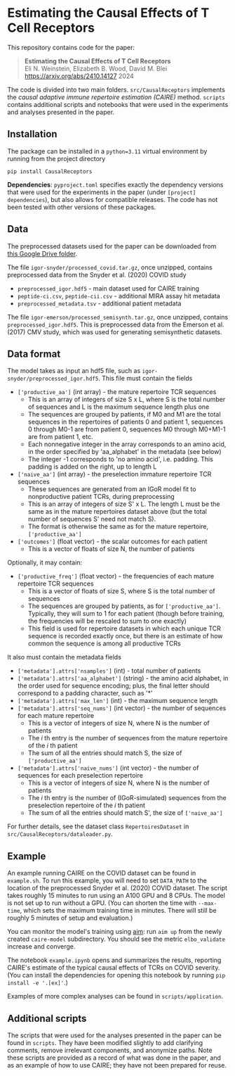 # Estimating the Causal Effects of T Cell Receptors
This repository contains code for the paper:

> **Estimating the Causal Effects of T Cell Receptors**  
> Eli N. Weinstein, Elizabeth B. Wood, David M. Blei
> https://arxiv.org/abs/2410.14127 
> 2024

The code is divided into two main folders. 
`src/CausalReceptors` implements the *causal adaptive immune repertoire estimation (CAIRE)* method.
`scripts` contains additional scripts and notebooks that were used in the experiments and analyses presented in the paper. 


## Installation

The package can be installed in a `python=3.11` virtual environment by running from the project directory

```
pip install CausalReceptors
```

**Dependencies**: `pyproject.toml` specifies exactly the dependency versions that were used for the experiments in the paper 
(under `[project] dependencies`), but also allows for compatible releases. 
The code has not been tested with other versions of these packages.

## Data

The preprocessed datasets used for the paper can be downloaded from [this Google Drive folder](https://drive.google.com/drive/folders/1m4XrrKvVYKg97kV12-qkhlOKvx5cblkK?usp=drive_link). 

The file `igor-snyder/processed_covid.tar.gz`, once unzipped, contains preprocessed data from the Snyder et al. (2020) COVID study
- `preprocessed_igor.hdf5` - main dataset used for CAIRE training
- `peptide-ci.csv`, `peptide-cii.csv` - additional MIRA assay hit metadata
- `preprocessed_metadata.tsv` - additional patient metadata

The file `igor-emerson/processed_semisynth.tar.gz`, once unzipped, contains `preprocessed_igor.hdf5`. 
This is preprocessed data from the Emerson et al. (2017) CMV study, which was used for generating semisynthetic datasets.

## Data format

The model takes as input an hdf5 file, such as `igor-snyder/preprocessed_igor.hdf5`.
This file must contain the fields
- `['productive_aa']` (int array) - the mature repertoire TCR sequences
  - This is an array of integers of size S x L, where S is the total number of sequences and L is the maximum sequence length plus one
  - The sequences are grouped by patients, if M0 and M1 are the total sequences in the repertoires of patients 0 and patient 1, sequences 0 through M0-1 are from patient 0, sequences M0 through M0+M1-1 are from patient 1, etc.
  - Each nonnegative integer in the array corresponds to an amino acid, in the order specified by 'aa_alphabet' in the metadata (see below)
  - The integer -1 corresponds to 'no amino acid', i.e. padding. This padding is added on the right, up to length L
- `['naive_aa']` (int array) - the preselection immature repertoire TCR sequences
  - These sequences are generated from an IGoR model fit to nonproductive patient TCRs, during preprocessing
  - This is an array of integers of size S' x L. The length L must be the same as in the mature repertoires dataset above (but the total number of sequences S' need not match S).
  - The format is otherwise the same as for the mature repertoire, `['productive_aa']`
- `['outcomes']` (float vector) - the scalar outcomes for each patient
  - This is a vector of floats of size N, the number of patients

Optionally, it may contain:
- `['productive_freq']` (float vector) - the frequencies of each mature repertoire TCR sequences
  - This is a vector of floats of size S, where S is the total number of sequences
  - The sequences are grouped by patients, as for `['productive_aa']`. Typically, they will sum to 1 for each patient (though before training, the frequencies will be rescaled to sum to one exactly)
  - This field is used for repertoire datasets in which each unique TCR sequence is recorded exactly once, but there is an estimate of how common the sequence is among all productive TCRs 

It also must contain the metadata fields
- `['metadata'].attrs['nsamples']` (int) - total number of patients 
- `['metadata'].attrs['aa_alphabet']` (string) - the amino acid alphabet, in the order used for sequence encoding; plus, the final letter should correspond to a padding character, such as '*'
- `['metadata'].attrs['max_len']` (int) - the maximum sequence length
- `['metadata'].attrs['seq_nums']` (int vector) - the number of sequences for each mature repertoire
  - This is a vector of integers of size N, where N is the number of patients
  - The _i_ th entry is the number of sequences from the mature repertoire of the _i_ th patient
  - The sum of all the entries should match S, the size of `['productive_aa']`
- `['metadata'].attrs['naive_nums']` (int vector) - the number of sequences for each preselection repertoire
  - This is a vector of integers of size N, where N is the number of patients
  - The _i_ th entry is the number of (IGoR-simulated) sequences from the preselection repertoire of the _i_ th patient
  - The sum of all the entries should match S', the size of `['naive_aa']`

For further details, see the dataset class `RepertoiresDataset` in `src/CausalReceptors/dataloader.py`.


## Example

An example running CAIRE on the COVID dataset can be found in `example.sh`.
To run this example, you will need to set `DATA_PATH` to the location of the preprocessed Snyder et al. (2020) COVID dataset.
The script takes roughly 15 minutes to run using an A100 GPU and 8 CPUs.
The model is not set up to run without a GPU.
(You can shorten the time with `--max-time`, which sets the maximum training time in minutes. 
There will still be roughly 5 minutes of setup and evaluation.)

You can monitor the model's training using [aim](https://aimstack.readthedocs.io/en/latest/quick_start/setup.html#browsing-results-with-aim-ui): 
run `aim up` from the newly created `caire-model` subdirectory. You should see the metric `elbo_validate` increase and converge.

The notebook `example.ipynb` opens and summarizes the results, reporting CAIRE's estimate of the typical causal effects of TCRs on COVID severity.
(You can install the dependencies for opening this notebook by running `pip install -e '.[ex]'`.)

Examples of more complex analyses can be found in `scripts/application`.

## Additional scripts

The scripts that were used for the analyses presented in the paper can be found in `scripts`. They have been modified slightly to add clarifying comments, remove irrelevant components, and anonymize paths.
Note these scripts are provided as a record of what was done in the paper, and as an example of how to use CAIRE;
they have not been prepared for reuse.
